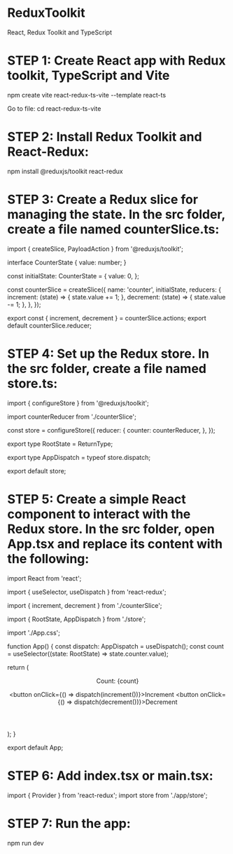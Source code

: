# ReduxToolkit
React, Redux Toolkit and TypeScript

STEP 1: Create React app with Redux toolkit, TypeScript and Vite
================================================================
npm create vite react-redux-ts-vite --template react-ts

Go to file: cd react-redux-ts-vite

STEP 2: Install Redux Toolkit and React-Redux:
==============================================
npm install @reduxjs/toolkit react-redux

STEP 3: Create a Redux slice for managing the state. In the src folder, create a file named counterSlice.ts:
============================================================================================================
import { createSlice, PayloadAction } from '@reduxjs/toolkit';

interface CounterState {
  value: number;
}

const initialState: CounterState = {
  value: 0,
};

const counterSlice = createSlice({
  name: 'counter',
  initialState,
  reducers: {
    increment: (state) => {
      state.value += 1;
    },
    decrement: (state) => {
      state.value -= 1;
    },
  },
});

export const { increment, decrement } = counterSlice.actions;
export default counterSlice.reducer;


STEP 4: Set up the Redux store. In the src folder, create a file named store.ts:
================================================================================

import { configureStore } from '@reduxjs/toolkit';

import counterReducer from './counterSlice';

const store = configureStore({
  reducer: {
    counter: counterReducer,
  },
});

export type RootState = ReturnType<typeof store.getState>;

export type AppDispatch = typeof store.dispatch;

export default store;


STEP 5: Create a simple React component to interact with the Redux store. In the src folder, open App.tsx and replace its content with the following:
=====================================================================================================================================================

import React from 'react';

import { useSelector, useDispatch } from 'react-redux';

import { increment, decrement } from './counterSlice';

import { RootState, AppDispatch } from './store';

import './App.css';

function App() {
  const dispatch: AppDispatch = useDispatch();
  const count = useSelector((state: RootState) => state.counter.value);

  return (
    <div className="App">
      <header className="App-header">
        <p>Count: {count}</p>
        <div>
          <button onClick={() => dispatch(increment())}>Increment</button>
          <button onClick={() => dispatch(decrement())}>Decrement</button>
        </div>
      </header>
    </div>
  );
}

export default App;

STEP 6: Add index.tsx or main.tsx:
==================================

import { Provider } from 'react-redux';
import store from './app/store'; 
<Provider store={store}>
  <App /> 
</Provider>

STEP 7: Run the app:
==================
npm run dev


